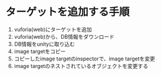 # ターゲットを追加する手順

1. vuforia(web)にターゲットを追加
2. vuforia(web)から、DB情報をダウンロード
3. DB情報をunityに取り込む
4. image targetをコピー
5. コピーしたimage targetのinspectorで、image targetを変更
6. image targetのネストされているオブジェクトを変更する
